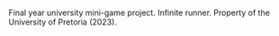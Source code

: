 Final year university mini-game project. Infinite runner. Property of the University of Pretoria (2023).
